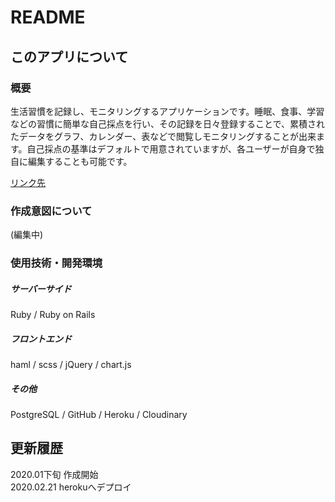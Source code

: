 # README

## このアプリについて
  
### 概要

生活習慣を記録し、モニタリングするアプリケーションです。睡眠、食事、学習などの習慣に簡単な自己採点を行い、その記録を日々登録することで、累積されたデータをグラフ、カレンダー、表などで閲覧しモニタリングすることが出来ます。自己採点の基準はデフォルトで用意されていますが、各ユーザーが自身で独自に編集することも可能です。

[リンク先](https://giantstep.herokuapp.com/)

### 作成意図について

(編集中)


### 使用技術・開発環境

##### サーバーサイド
Ruby / Ruby on Rails
##### フロントエンド
haml / scss / jQuery / chart.js
##### その他
PostgreSQL / GitHub / Heroku / Cloudinary

## 更新履歴

2020.01下旬 作成開始  
2020.02.21 herokuへデプロイ
